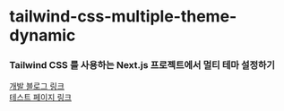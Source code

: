 # tailwind-css-multiple-theme-dynamic
### Tailwind CSS 를 사용하는 Next.js 프로젝트에서 멀티 테마 설정하기

[개발 블로그 링크](https://blog.teamelysium.kr/multiple-theme) <br/>
[테스트 페이지 링크](https://sokkanji.github.io/tailwind-css-multiple-theme-dynamic/)
